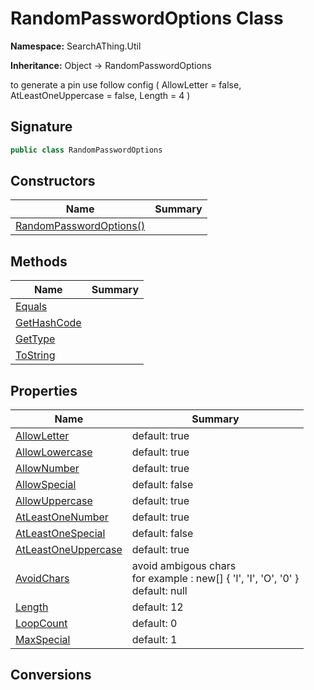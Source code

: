 # RandomPasswordOptions Class
**Namespace:** SearchAThing.Util

**Inheritance:** Object → RandomPasswordOptions

to generate a pin use follow config ( AllowLetter = false, AtLeastOneUppercase = false, Length = 4 )

## Signature
```csharp
public class RandomPasswordOptions
```
## Constructors
|**Name**|**Summary**|
|---|---|
|[RandomPasswordOptions()](RandomPasswordOptions/ctors.md)||
## Methods
|**Name**|**Summary**|
|---|---|
|[Equals](RandomPasswordOptions/Equals.md)||
|[GetHashCode](RandomPasswordOptions/GetHashCode.md)||
|[GetType](RandomPasswordOptions/GetType.md)||
|[ToString](RandomPasswordOptions/ToString.md)||
## Properties
|**Name**|**Summary**|
|---|---|
|[AllowLetter](RandomPasswordOptions/AllowLetter.md)|default: true
|[AllowLowercase](RandomPasswordOptions/AllowLowercase.md)|default: true
|[AllowNumber](RandomPasswordOptions/AllowNumber.md)|default: true
|[AllowSpecial](RandomPasswordOptions/AllowSpecial.md)|default: false
|[AllowUppercase](RandomPasswordOptions/AllowUppercase.md)|default: true
|[AtLeastOneNumber](RandomPasswordOptions/AtLeastOneNumber.md)|default: true
|[AtLeastOneSpecial](RandomPasswordOptions/AtLeastOneSpecial.md)|default: false
|[AtLeastOneUppercase](RandomPasswordOptions/AtLeastOneUppercase.md)|default: true
|[AvoidChars](RandomPasswordOptions/AvoidChars.md)|avoid ambigous chars<br/>            for example : new[] { 'l', 'I', 'O', '0' }<br/>            default: null
|[Length](RandomPasswordOptions/Length.md)|default: 12
|[LoopCount](RandomPasswordOptions/LoopCount.md)|default: 0
|[MaxSpecial](RandomPasswordOptions/MaxSpecial.md)|default: 1
## Conversions
